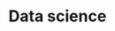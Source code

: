 ---
layout: category
title: Data science
slug: data science
description: A category for process engineering related posts.
---